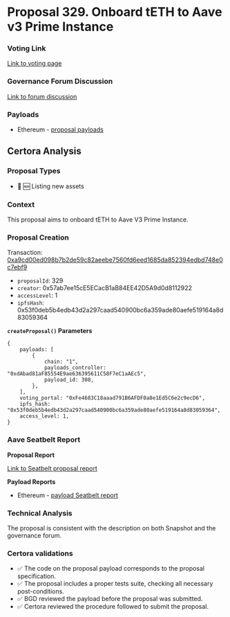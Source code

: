 # Proposal 329. Onboard tETH to Aave v3 Prime Instance

### Voting Link
[Link to voting page](https://vote.onaave.com/proposal/?proposalId=329)

### Governance Forum Discussion
[Link to forum discussion](https://governance.aave.com/t/arfc-onboard-teth-to-aave-v3-prime-instance/21873)

### Payloads

* Ethereum - [proposal payloads](https://etherscan.io/address/0x61D0DCB050507Fe82459f5b114063F4000D98B3E)



## Certora Analysis

### Proposal Types

* :gem: :new: Listing new assets


### Context
This proposal aims to onboard tETH to Aave V3 Prime Instance.

### Proposal Creation
Transaction: [0xa9cd00ed098b7b2de59c82aeebe7560fd6eed1685da852394edbd748e0c7ebf9](https://etherscan.io/tx/0xa9cd00ed098b7b2de59c82aeebe7560fd6eed1685da852394edbd748e0c7ebf9)
- `proposalId`: 329
- `creator`: 0x57ab7ee15cE5ECacB1aB84EE42D5A9d0d8112922
- `accessLevel`: 1
- `ipfsHash`: 0x53f0deb5b4edb43d2a297caad540900bc6a359ade80aefe519164a8d83059364

**`createProposal()` Parameters**
```
{
    payloads: [
        {
            chain: "1",
            payloads_controller: "0xdAbad81aF85554E9ae636395611C58F7eC1aAEc5",
            payload_id: 308,
        },
    ],
    voting_portal: "0xFe4683C18aaad791B6AFDF0a8e1Ed5C6e2c9ecD6",
    ipfs_hash: "0x53f0deb5b4edb43d2a297caad540900bc6a359ade80aefe519164a8d83059364",
    access_level: 1,
}
```

### Aave Seatbelt Report
**Proposal Report**

[Link to Seatbelt proposal report](https://github.com/bgd-labs/seatbelt-gov-v3/blob/main/reports/proposals/329.md)

**Payload Reports**

* Ethereum - [payload Seatbelt report](https://github.com/bgd-labs/seatbelt-gov-v3/blob/main/reports/payloads/1/0xdAbad81aF85554E9ae636395611C58F7eC1aAEc5/308.md)


### Technical Analysis

The proposal is consistent with the description on both Snapshot and the governance forum.

### Certora validations
* :white_check_mark: The code on the proposal payload corresponds to the proposal specification.
* :white_check_mark: The proposal includes a proper tests suite, checking all necessary post-conditions.
* :white_check_mark: BGD reviewed the payload before the proposal was submitted.
* :white_check_mark: Certora reviewed the procedure followed to submit the proposal.